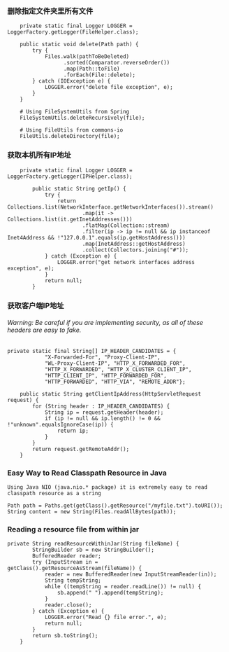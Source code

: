 ### 删除指定文件夹里所有文件
        private static final Logger LOGGER = LoggerFactory.getLogger(FileHelper.class);
    
        public static void delete(Path path) {
            try {
                Files.walk(pathToBeDeleted)
                      .sorted(Comparator.reverseOrder())
                      .map(Path::toFile)
                      .forEach(File::delete);
            } catch (IOException e) {
                LOGGER.error("delete file exception", e);
            }
        }
        
        # Using FileSystemUtils from Spring
        FileSystemUtils.deleteRecursively(file);
        
        # Using FileUtils from commons-io
        FileUtils.deleteDirectory(file);
        
### 获取本机所有IP地址
        private static final Logger LOGGER = LoggerFactory.getLogger(IPHelper.class);
        
            public static String getIp() {
                try {
                    return Collections.list(NetworkInterface.getNetworkInterfaces()).stream()
                            .map(it -> Collections.list(it.getInetAddresses()))
                            .flatMap(Collection::stream)
                            .filter(ip -> ip != null && ip instanceof Inet4Address && !"127.0.0.1".equals(ip.getHostAddress()))
                            .map(InetAddress::getHostAddress)
                            .collect(Collectors.joining("#"));
                } catch (Exception e) {
                    LOGGER.error("get network interfaces address exception", e);
                }
                return null;
            }
            
### 获取客户端IP地址
######    Warning: Be careful if you are implementing security, as all of these headers are easy to fake.
    
    private static final String[] IP_HEADER_CANDIDATES = {
                "X-Forwarded-For", "Proxy-Client-IP",
                "WL-Proxy-Client-IP", "HTTP_X_FORWARDED_FOR",
                "HTTP_X_FORWARDED", "HTTP_X_CLUSTER_CLIENT_IP",
                "HTTP_CLIENT_IP", "HTTP_FORWARDED_FOR",
                "HTTP_FORWARDED", "HTTP_VIA", "REMOTE_ADDR"};
    
        public static String getClientIpAddress(HttpServletRequest request) {
            for (String header : IP_HEADER_CANDIDATES) {
                String ip = request.getHeader(header);
                if (ip != null && ip.length() != 0 && !"unknown".equalsIgnoreCase(ip)) {
                    return ip;
                }
            }
            return request.getRemoteAddr();
        }
        
### Easy Way to Read Classpath Resource in Java

    Using Java NIO (java.nio.* package) it is extremely easy to read classpath resource as a string
    
    Path path = Paths.get(getClass().getResource("/myfile.txt").toURI());
    String content = new String(Files.readAllBytes(path));
    
### Reading a resource file from within jar

    private String readResourceWithinJar(String fileName) {
            StringBuilder sb = new StringBuilder();
            BufferedReader reader;
            try (InputStream in = getClass().getResourceAsStream(fileName)) {
                reader = new BufferedReader(new InputStreamReader(in));
                String tempString;
                while ((tempString = reader.readLine()) != null) {
                    sb.append(" ").append(tempString);
                }
                reader.close();
            } catch (Exception e) {
                LOGGER.error("Read {} file error.", e);
                return null;
            }
            return sb.toString();
        }